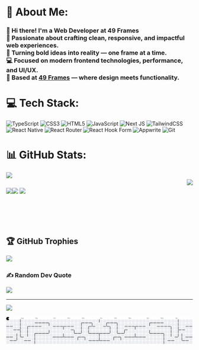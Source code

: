 # 💫 About Me:
### 👋 Hi there! I'm a Web Developer at **49 Frames**  <br>🚀 Passionate about crafting clean, responsive, and impactful web experiences.  <br>🎯 Turning bold ideas into reality — one frame at a time.  <br>💻 Focused on modern frontend technologies, performance, and UI/UX.  <br>📍 Based at [49 Frames](#) — where design meets functionality.<br>


# 💻 Tech Stack:
![TypeScript](https://img.shields.io/badge/typescript-%23007ACC.svg?style=for-the-badge&logo=typescript&logoColor=white) ![CSS3](https://img.shields.io/badge/css3-%231572B6.svg?style=for-the-badge&logo=css3&logoColor=white) ![HTML5](https://img.shields.io/badge/html5-%23E34F26.svg?style=for-the-badge&logo=html5&logoColor=white) ![JavaScript](https://img.shields.io/badge/javascript-%23323330.svg?style=for-the-badge&logo=javascript&logoColor=%23F7DF1E) ![Next JS](https://img.shields.io/badge/Next-black?style=for-the-badge&logo=next.js&logoColor=white) ![TailwindCSS](https://img.shields.io/badge/tailwindcss-%2338B2AC.svg?style=for-the-badge&logo=tailwind-css&logoColor=white) ![React Native](https://img.shields.io/badge/react_native-%2320232a.svg?style=for-the-badge&logo=react&logoColor=%2361DAFB) ![React Router](https://img.shields.io/badge/React_Router-CA4245?style=for-the-badge&logo=react-router&logoColor=white) ![React Hook Form](https://img.shields.io/badge/React%20Hook%20Form-%23EC5990.svg?style=for-the-badge&logo=reacthookform&logoColor=white) ![Appwrite](https://img.shields.io/badge/Appwrite-%23FD366E.svg?style=for-the-badge&logo=appwrite&logoColor=white) ![Git](https://img.shields.io/badge/git-%23F05033.svg?style=for-the-badge&logo=git&logoColor=white)


# 📊 GitHub Stats:
![](https://github-readme-stats.vercel.app/api?username=luffythecap&theme=rose_pine&hide_border=true&include_all_commits=false&count_private=false)<br/>
<img align="right" height="184" src="https://media1.giphy.com/media/v1.Y2lkPTc5MGI3NjExcGlzODc5Y2dzdW80ZG90ZmRpdW16ODljbDJwa25nMDRyYmRuYm1xZSZlcD12MV9pbnRlcm5hbF9naWZfYnlfaWQmY3Q9cw/EmXcVvHAgLTWyOSItd/giphy.gif"  />

###
![](https://nirzak-streak-stats.vercel.app/?user=luffythecap&theme=rose_pine&hide_border=true)
![](https://github-readme-stats.vercel.app/api/top-langs/?username=luffythecap&theme=rose_pine&hide_border=true&include_all_commits=false&count_private=false&layout=compact)
<img align="left" height="104" src="https://media1.giphy.com/media/v1.Y2lkPTc5MGI3NjExeDYzMGc4YjUybDE1cnc1bW5paGZicWZscDE3ZzJmbzcyMHV4eW1qcyZlcD12MV9pbnRlcm5hbF9naWZfYnlfaWQmY3Q9cw/rdQNz4dutSII8/giphy.gif"  />

<br><br/>
<br><br/>
## 🏆 GitHub Trophies
![](https://github-profile-trophy.vercel.app/?username=luffythecap&theme=gruvbox&no-frame=true&no-bg=true&margin-w=4)

### ✍️ Random Dev Quote
![](https://quotes-github-readme.vercel.app/api?type=horizontal&theme=gruvbox)

---
[![](https://visitcount.itsvg.in/api?id=luffythecap&icon=5&color=0)](https://visitcount.itsvg.in)

<!-- Proudly created with GPRM ( https://gprm.itsvg.in ) -->
<picture>
  <source media="(prefers-color-scheme: dark)" srcset="https://raw.githubusercontent.com/luffythecap/luffythecap/output/pacman-contribution-graph-dark.svg">
  <source media="(prefers-color-scheme: light)" srcset="https://raw.githubusercontent.com/luffythecap/luffythecap/output/pacman-contribution-graph.svg">
  <img alt="pacman contribution graph" src="https://raw.githubusercontent.com/luffythecap/luffythecap/output/pacman-contribution-graph.svg">
</picture>

###
